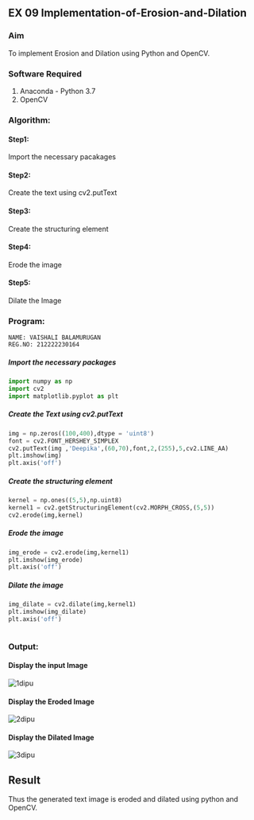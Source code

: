 ## EX 09 Implementation-of-Erosion-and-Dilation
### Aim
To implement Erosion and Dilation using Python and OpenCV.
### Software Required
1. Anaconda - Python 3.7
2. OpenCV
### Algorithm:
#### Step1:<br>
Import the necessary pacakages

#### Step2:<br>
Create the text using cv2.putText

#### Step3:<br>
Create the structuring element

#### Step4:<br>
Erode the image


#### Step5: <br>
Dilate the Image

 
### Program:
```
NAME: VAISHALI BALAMURUGAN
REG.NO: 212222230164
```

##### Import the necessary packages
``` Python
import numpy as np
import cv2
import matplotlib.pyplot as plt
```
##### Create the Text using cv2.putText
``` Python
img = np.zeros((100,400),dtype = 'uint8')
font = cv2.FONT_HERSHEY_SIMPLEX
cv2.putText(img ,'Deepika',(60,70),font,2,(255),5,cv2.LINE_AA)
plt.imshow(img)
plt.axis('off')
```
##### Create the structuring element
``` Python
kernel = np.ones((5,5),np.uint8)
kernel1 = cv2.getStructuringElement(cv2.MORPH_CROSS,(5,5))
cv2.erode(img,kernel)
```
##### Erode the image
``` Python
img_erode = cv2.erode(img,kernel1)
plt.imshow(img_erode)
plt.axis('off')

```
##### Dilate the image
``` Python
img_dilate = cv2.dilate(img,kernel1)
plt.imshow(img_dilate)
plt.axis('off')



```
### Output:
#### Display the input Image
![1dipu](https://github.com/deepikasrinivasans/erosion--dilation/assets/119393935/c9c02fa8-c7ff-4457-b075-67880acfa233)
#### Display the Eroded Image
![2dipu](https://github.com/deepikasrinivasans/erosion--dilation/assets/119393935/b5036700-a067-40d2-bd82-bfe4b3c503c3)
#### Display the Dilated Image
![3dipu](https://github.com/deepikasrinivasans/erosion--dilation/assets/119393935/9a91dfaa-76cf-400d-a8d7-ac67c41acf62)
## Result
Thus the generated text image is eroded and dilated using python and OpenCV.
